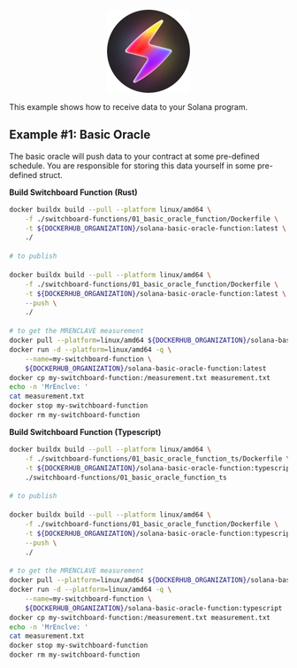 <div align="center">

![Switchboard Logo](https://github.com/switchboard-xyz/switchboard/raw/main/website/static/img/icons/switchboard/avatar.png)

</div>

This example shows how to receive data to your Solana program.

## Example #1: Basic Oracle

The basic oracle will push data to your contract at some pre-defined schedule.
You are responsible for storing this data yourself in some pre-defined struct.

**Build Switchboard Function (Rust)**

```bash
docker buildx build --pull --platform linux/amd64 \
    -f ./switchboard-functions/01_basic_oracle_function/Dockerfile \
    -t ${DOCKERHUB_ORGANIZATION}/solana-basic-oracle-function:latest \
    ./

# to publish

docker buildx build --pull --platform linux/amd64 \
    -f ./switchboard-functions/01_basic_oracle_function/Dockerfile \
    -t ${DOCKERHUB_ORGANIZATION}/solana-basic-oracle-function:latest \
    --push \
    ./

# to get the MRENCLAVE measurement
docker pull --platform=linux/amd64 ${DOCKERHUB_ORGANIZATION}/solana-basic-oracle-function:latest
docker run -d --platform=linux/amd64 -q \
    --name=my-switchboard-function \
    ${DOCKERHUB_ORGANIZATION}/solana-basic-oracle-function:latest
docker cp my-switchboard-function:/measurement.txt measurement.txt
echo -n 'MrEnclve: '
cat measurement.txt
docker stop my-switchboard-function
docker rm my-switchboard-function
```

**Build Switchboard Function (Typescript)**

```bash
docker buildx build --pull --platform linux/amd64 \
    -f ./switchboard-functions/01_basic_oracle_function_ts/Dockerfile \
    -t ${DOCKERHUB_ORGANIZATION}/solana-basic-oracle-function:typescript \
    ./switchboard-functions/01_basic_oracle_function_ts

# to publish

docker buildx build --pull --platform linux/amd64 \
    -f ./switchboard-functions/01_basic_oracle_function/Dockerfile \
    -t ${DOCKERHUB_ORGANIZATION}/solana-basic-oracle-function:typescript \
    --push \
    ./

# to get the MRENCLAVE measurement
docker pull --platform=linux/amd64 ${DOCKERHUB_ORGANIZATION}/solana-basic-oracle-function:typescript
docker run -d --platform=linux/amd64 -q \
    --name=my-switchboard-function \
    ${DOCKERHUB_ORGANIZATION}/solana-basic-oracle-function:typescript
docker cp my-switchboard-function:/measurement.txt measurement.txt
echo -n 'MrEnclve: '
cat measurement.txt
docker stop my-switchboard-function
docker rm my-switchboard-function
```
